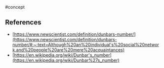 #concept
## References
* [https://www.newscientist.com/definition/dunbars-number/](https://www.newscientist.com/definition/dunbars-number/#:~:text=Although%20an%20individual's%20social%20network,and%20people%20are%20mere%20acquaintances)
* [https://en.wikipedia.org/wiki/Dunbar's_number](https://en.wikipedia.org/wiki/Dunbar%27s_number)
